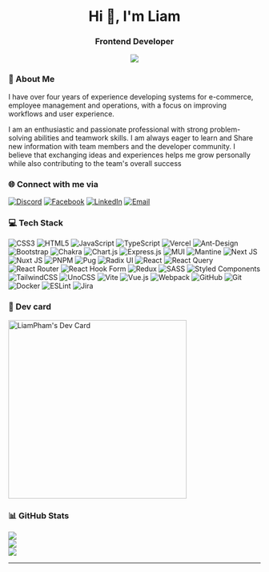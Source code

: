 <h1 align="center">Hi 👋, I'm Liam</h1>
<h3 align="center">Frontend Developer</h3>
<div align="center"> 

[![](https://visitcount.itsvg.in/api?id=LiamPham98&icon=0&color=0)](https://visitcount.itsvg.in)

</div>

### 🔭 About Me
I have over four years of experience developing systems for e-commerce, 
employee management and operations, with a focus on improving 
workflows and user experience. 


I am an enthusiastic and passionate professional with strong problem-solving abilities and teamwork skills. I am always eager to learn and 
Share new information with team members and the developer community. 
I believe that exchanging ideas and experiences helps me grow personally 
while also contributing to the team's overall success


### 🌐 Connect with me via
[![Discord](https://img.shields.io/badge/Discord-%237289DA.svg?logo=discord&logoColor=white)](https://discord.gg/LongZ#7991) [![Facebook](https://img.shields.io/badge/Facebook-%231877F2.svg?logo=Facebook&logoColor=white)](https://facebook.com/https://www.facebook.com/phamtrung0711) [![LinkedIn](https://img.shields.io/badge/LinkedIn-%230077B5.svg?logo=linkedin&logoColor=white)](https://linkedin.com/in/trungpham98) [![Email](https://img.shields.io/badge/Email-%23D14836.svg?logo=gmail&logoColor=white)](mailto:trungpham.liam@gmail.com)

### 💻 Tech Stack
![CSS3](https://img.shields.io/badge/css3-%231572B6.svg?style=for-the-badge&logo=css3&logoColor=white) ![HTML5](https://img.shields.io/badge/html5-%23E34F26.svg?style=for-the-badge&logo=html5&logoColor=white) ![JavaScript](https://img.shields.io/badge/javascript-%23323330.svg?style=for-the-badge&logo=javascript&logoColor=%23F7DF1E) ![TypeScript](https://img.shields.io/badge/typescript-%23007ACC.svg?style=for-the-badge&logo=typescript&logoColor=white) ![Vercel](https://img.shields.io/badge/vercel-%23000000.svg?style=for-the-badge&logo=vercel&logoColor=white) ![Ant-Design](https://img.shields.io/badge/-AntDesign-%230170FE?style=for-the-badge&logo=ant-design&logoColor=white) ![Bootstrap](https://img.shields.io/badge/bootstrap-%238511FA.svg?style=for-the-badge&logo=bootstrap&logoColor=white) ![Chakra](https://img.shields.io/badge/chakra-%234ED1C5.svg?style=for-the-badge&logo=chakraui&logoColor=white) ![Chart.js](https://img.shields.io/badge/chart.js-F5788D.svg?style=for-the-badge&logo=chart.js&logoColor=white) ![Express.js](https://img.shields.io/badge/express.js-%23404d59.svg?style=for-the-badge&logo=express&logoColor=%2361DAFB) ![MUI](https://img.shields.io/badge/MUI-%230081CB.svg?style=for-the-badge&logo=mui&logoColor=white) ![Mantine](https://img.shields.io/badge/Mantine-ffffff?style=for-the-badge&logo=Mantine&logoColor=339af0) ![Next JS](https://img.shields.io/badge/Next-black?style=for-the-badge&logo=next.js&logoColor=white) ![Nuxt JS](https://img.shields.io/badge/Nuxt-002E3B?style=for-the-badge&logo=nuxt.js&logoColor=#00DC82) ![PNPM](https://img.shields.io/badge/pnpm-%234a4a4a.svg?style=for-the-badge&logo=pnpm&logoColor=f69220) ![Pug](https://img.shields.io/badge/Pug-FFF?style=for-the-badge&logo=pug&logoColor=A86454) ![Radix UI](https://img.shields.io/badge/radix%20ui-161618.svg?style=for-the-badge&logo=radix-ui&logoColor=white) ![React](https://img.shields.io/badge/react-%2320232a.svg?style=for-the-badge&logo=react&logoColor=%2361DAFB) ![React Query](https://img.shields.io/badge/-React%20Query-FF4154?style=for-the-badge&logo=react%20query&logoColor=white) ![React Router](https://img.shields.io/badge/React_Router-CA4245?style=for-the-badge&logo=react-router&logoColor=white) ![React Hook Form](https://img.shields.io/badge/React%20Hook%20Form-%23EC5990.svg?style=for-the-badge&logo=reacthookform&logoColor=white) ![Redux](https://img.shields.io/badge/redux-%23593d88.svg?style=for-the-badge&logo=redux&logoColor=white) ![SASS](https://img.shields.io/badge/SASS-hotpink.svg?style=for-the-badge&logo=SASS&logoColor=white) ![Styled Components](https://img.shields.io/badge/styled--components-DB7093?style=for-the-badge&logo=styled-components&logoColor=white) ![TailwindCSS](https://img.shields.io/badge/tailwindcss-%2338B2AC.svg?style=for-the-badge&logo=tailwind-css&logoColor=white) ![UnoCSS](https://img.shields.io/badge/unocss-333333.svg?style=for-the-badge&logo=unocss&logoColor=white) ![Vite](https://img.shields.io/badge/vite-%23646CFF.svg?style=for-the-badge&logo=vite&logoColor=white) ![Vue.js](https://img.shields.io/badge/vue.js-%2335495e.svg?style=for-the-badge&logo=vuedotjs&logoColor=%234FC08D) ![Webpack](https://img.shields.io/badge/webpack-%238DD6F9.svg?style=for-the-badge&logo=webpack&logoColor=black) ![GitHub](https://img.shields.io/badge/github-%23121011.svg?style=for-the-badge&logo=github&logoColor=white) ![Git](https://img.shields.io/badge/git-%23F05033.svg?style=for-the-badge&logo=git&logoColor=white) ![Docker](https://img.shields.io/badge/docker-%230db7ed.svg?style=for-the-badge&logo=docker&logoColor=white) ![ESLint](https://img.shields.io/badge/ESLint-4B3263?style=for-the-badge&logo=eslint&logoColor=white) ![Jira](https://img.shields.io/badge/jira-%230A0FFF.svg?style=for-the-badge&logo=jira&logoColor=white)

###  🪪 Dev card
<a href="https://app.daily.dev/liampham98"><img src="https://api.daily.dev/devcards/v2/7SxLf4N3a.png?type=default&r=bdt" width="356" alt="LiamPham's Dev Card"/></a>

### 📊 GitHub Stats
![](https://github-readme-stats.vercel.app/api?username=LiamPham98&theme=onedark&hide_border=false&include_all_commits=true&count_private=true)<br/>
![](https://github-readme-streak-stats.herokuapp.com/?user=LiamPham98&theme=onedark&hide_border=false)<br/>
![](https://github-readme-stats.vercel.app/api/top-langs/?username=LiamPham98&theme=onedark&hide_border=false&include_all_commits=true&count_private=true&layout=compact)

---

